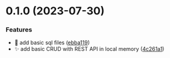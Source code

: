 # 0.1.0 (2023-07-30)


### Features

* :monocle_face: add basic sql files ([ebba119](https://github.com/ConsDotPy/yalemi-api/commit/ebba119b0698f7a7f79ea051a488c1c296d84351))
* :sparkles: add basic CRUD with REST API in local memory ([4c261a1](https://github.com/ConsDotPy/yalemi-api/commit/4c261a134e3269462cad4c1646381722ee4624c1))




